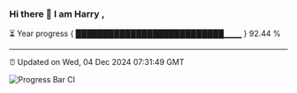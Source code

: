 ### Hi there 👋 I am Harry , 

⏳ Year progress { ███████████████████████████▁▁▁ } 92.44 %

---

⏰ Updated on Wed, 04 Dec 2024 07:31:49 GMT

![Progress Bar CI](https://github.com/duykhang68/duykhang68/workflows/Progress%20Bar%20CI/badge.svg)
